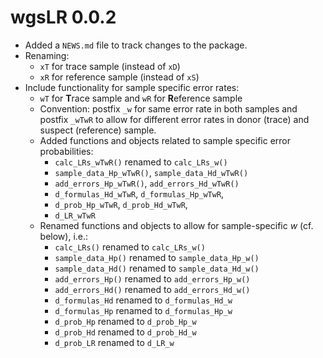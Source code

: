 # wgsLR 0.0.2

* Added a `NEWS.md` file to track changes to the package.
* Renaming: 
    + `xT` for trace sample (instead of `xD`)
    + `xR` for reference sample (instead of `xS`)
* Include functionality for sample specific error rates:
    + `wT` for **T**race sample and `wR` for **R**eference sample
    + Convention: postfix `_w` for same error rate in both samples and postfix `_wTwR` to allow for 
      different error rates in donor (trace) and suspect (reference) sample.
    + Added functions and objects related to sample specific error probabilities: 
        - `calc_LRs_wTwR()` renamed to `calc_LRs_w()`
        - `sample_data_Hp_wTwR()`, `sample_data_Hd_wTwR()`
        - `add_errors_Hp_wTwR()`, `add_errors_Hd_wTwR()`
        - `d_formulas_Hd_wTwR`, `d_formulas_Hp_wTwR`, 
        - `d_prob_Hp_wTwR`, `d_prob_Hd_wTwR`, 
        - `d_LR_wTwR`
    + Renamed functions and objects to allow for sample-specific $w$ (cf. below), i.e.:
        - `calc_LRs()` renamed to `calc_LRs_w()`
        - `sample_data_Hp()` renamed to `sample_data_Hp_w()`
        - `sample_data_Hd()` renamed to `sample_data_Hd_w()`
        - `add_errors_Hp()` renamed to `add_errors_Hp_w()`
        - `add_errors_Hd()` renamed to `add_errors_Hd_w()`
        - `d_formulas_Hd` renamed to `d_formulas_Hd_w`
        - `d_formulas_Hp` renamed to `d_formulas_Hp_w`
        - `d_prob_Hp` renamed to `d_prob_Hp_w`
        - `d_prob_Hd` renamed to `d_prob_Hd_w`
        - `d_prob_LR` renamed to `d_LR_w`
